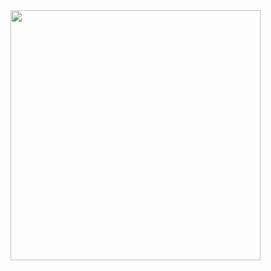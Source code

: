 
<!--
**SirSgt/SirSgt** is a ✨ _special_ ✨ repository because its `README.md` (this file) appears on your GitHub profile.

Here are some ideas to get you started:

- 🔭 I’m currently working on ...
- 🌱 I’m currently learning ...
- 👯 I’m looking to collaborate on ...
- 🤔 I’m looking for help with ...
- 💬 Ask me about ...
- 📫 How to reach me: ...
- 😄 Pronouns: ...
- ⚡ Fun fact: ...
-->

<img align="right" width="400" height="400" src="https://media.tenor.com/qA9u4ETE66MAAAAC/hello-there-kenobi.gif">

<!--    ![](https://media.tenor.com/qA9u4ETE66MAAAAC/hello-there-kenobi.gif) -->
<!--    [![Codepen Badge](https://img.shields.io/badge/-Codepen-000?style=flat-square&logo=Codepen&logoColor=white&link=https://codepen.io/your-work)](https://codepen.io/your-work)
 -->
